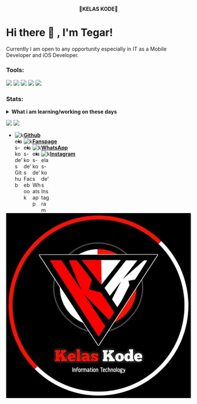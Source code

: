 <h4 align="center">
    🔰KELAS KODE🔰
</h4>

# Hi there 👋 , I'm Tegar!
Currently I am open to any opportunity especially in IT as a Mobile Developer and iOS Developer. 

### Tools:
<p>
    <img src="https://img.shields.io/badge/OS-Android-blue?&logo=linux" />
    <img src="https://img.shields.io/badge/Code-Java-blue?&logo=java" />
    <img src="https://img.shields.io/badge/IDE-AIDE-blue?&logo=aide" />
    <img src="https://img.shields.io/badge/Text%20Editor-Nano-blue?&logo=nano&logoColor=blue" />
    <img src="https://gpvc.arturio.dev/kelas-kode" />
</p>

### Stats:
<details>
 <summary><strong>What i am learning/working on these days</strong></summary>
    - 🔭 I’m currently working on ... </br>
    - 🌱 I’m currently learning App Development & UI/UX Design</br>
    - 👯 I’m looking to collaborate on ... </br>
    - 🤔 I’m looking for help with ... </br>
    - 💬 Ask me about anything.</br>
    - 📫 How to reach me: <a href="mailto:salsabilamarisa2004@gmail.com">Email me!</a>  </br>
    - 😄 Pronouns: He/Him </br>
    - ⚡ Fun fact: ... </br>
</details>
<p>
    <img src="https://github-readme-stats.vercel.app/api?username=kelas-kode&hide=contribs,prs&show_icons=true&hide_border=true&title_color=000" />
    <img src="https://github-readme-stats.vercel.app/api/top-langs/?username=kelas-kode&layout=compact" height=180 />
</p>


* [<img alt="kelas-kode's Github" align="left" width="24px" src="https://cdn.jsdelivr.net/npm/simple-icons@v3/icons/github.svg" /> <b>Github</b>](https://github.com/kelas-kode)<br />
* [<img alt="kelas-kode's Facebook" align="left" width="24px" src="https://cdn.jsdelivr.net/npm/simple-icons@v3/icons/facebook.svg" /> <b>Fanspage</b>](https://www.facebook.com/kelas.code)<br />
* [<img alt="kelas-kode's Whatsapp" align="left" width="24px" src="https://cdn.jsdelivr.net/npm/simple-icons@v3/icons/whatsapp.svg" /> <b>WhatsApp</b>](https://api.whatsapp.com/send/?phone=%2B6282125068665&text&app_absent=0)<br />
* [<img alt="kelas-kode's Instagram" align="left" width="24px" src="https://cdn.jsdelivr.net/npm/simple-icons@v3/icons/instagram.svg" /> <b>Instagram</b>](https://Instagram.com/duniakode.official)<br />

![template_s](https://github.com/kelas-kode/kelas-kode/blob/main/FB_IMG_16142903449754703.jpg)

